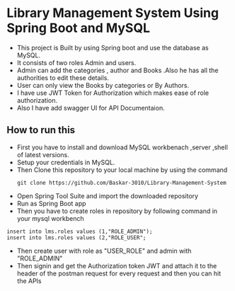 # Library Management System Using Spring Boot and MySQL
- This project is Built by using Spring boot and use the database as MySQL.
- It consists of two roles Admin and users.
- Admin can add the categories , author and Books .Also he has all the authorities to edit these details.
- User can only view the Books by categories or By Authors.
- I have use JWT Token for Authorization which makes ease of role authorization.
- Also I have add swagger UI for API Documentaion.

## How to run this
- First you have to install and download MySQL workbenach ,server ,shell of latest versions.
- Setup your credentials in MySQL.
- Then Clone this repository to your local machine by using the command
  ```
  git clone https://github.com/Baskar-3010/Library-Management-System
  ```
- Open Spring Tool Suite and import the downloaded repository
- Run as Spring Boot app
- Then you have to create roles in repository by following command in your mysql workbench
```
insert into lms.roles values (1,"ROLE_ADMIN");
insert into lms.roles values (2,"ROLE_USER";
```
- Then create user with role as "USER_ROLE" and admin with "ROLE_ADMIN"
- Then signin and get the Authorization token JWT and attach it to the header of the postman request for every request and then you can hit the APIs
